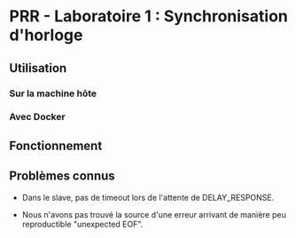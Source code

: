 # PRR - Laboratoire 1 : Synchronisation d'horloge

## Utilisation

### Sur la machine hôte

### Avec Docker

## Fonctionnement

## Problèmes connus

- Dans le slave, pas de timeout lors de l'attente de DELAY_RESPONSE.

- Nous n'avons pas trouvé la source d'une erreur arrivant de manière peu reproductible "unexpected EOF".
